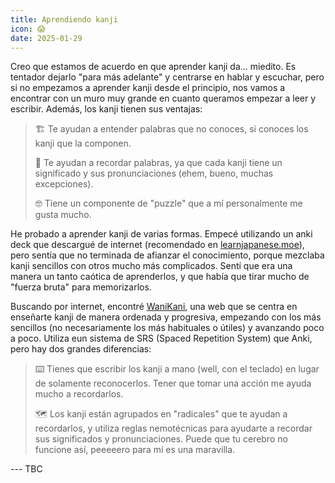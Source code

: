 ```yaml
---
title: Aprendiendo kanji
icon: 😱
date: 2025-01-29
---
```


Creo que estamos de acuerdo en que aprender kanji da... miedito. Es tentador
dejarlo "para más adelante" y centrarse en hablar y escuchar, pero si no
empezamos a aprender kanji desde el principio, nos vamos a encontrar con un
muro muy grande en cuanto queramos empezar a leer y escribir. Además, los kanji
tienen sus ventajas:

>
> 🏗️ Te ayudan a entender palabras que no conoces, si conoces los kanji que la
>   componen.
>
> 💭 Te ayudan a recordar palabras, ya que cada kanji tiene un significado y sus
>   pronunciaciones (ehem, bueno, muchas excepciones).
>
> 🤓 Tiene un componente de "puzzle" que a mí personalmente me gusta mucho.

He probado a aprender kanji de varias formas. Empecé utilizando un anki deck que descargué
de internet (recomendado en [learnjapanese.moe](https://learnjapanese.moe/)), pero
sentía que no terminada de afianzar el conocimiento, porque mezclaba kanji sencillos
con otros mucho más complicados. Sentí que era una manera un tanto caótica de
aprenderlos, y que había que tirar mucho de "fuerza bruta" para memorizarlos.

Buscando por internet, encontré [WaniKani](https://www.wanikani.com/), una web
que se centra en enseñarte kanji de manera ordenada y progresiva, empezando con los
más sencillos (no necesariamente los más habituales o útiles) y avanzando poco a poco.
Utiliza eun sistema de SRS (Spaced Repetition System) que Anki, pero hay dos grandes
diferencias:

> ⌨️ Tienes que escribir los kanji a mano (well, con el teclado) en lugar de solamente
>  reconocerlos. Tener que tomar una acción me ayuda mucho a recordarlos.
>
> 🗺️ Los kanji están agrupados en "radicales" que te ayudan a recordarlos, y utiliza
> reglas nemotécnicas para ayudarte a recordar sus significados y pronunciaciones.
> Puede que tu cerebro no funcione así, peeeeero para mí es una maravilla.


--- TBC

